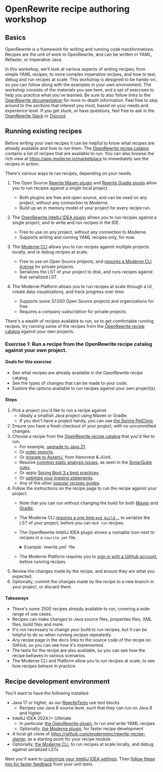 # OpenRewrite recipe authoring workshop

## Basics

OpenRewrite is a framework for writing and running code transformations.
Recipes are the unit of work in OpenRewrite, and can be written in YAML, Refaster, or imperative Java.

In this workshop, we'll look at various aspects of writing recipes;
from simple YAML recipes, to more complex imperative recipes, and how to test, debug and run recipes at scale.
This workshop is designed to be hands-on, so you can follow along with the examples in your own environment.
The workshop consists of the materials you see here, and a set of exercises to help you practice what you've learned.
Be sure to also follow links to the [OpenRewrite documentation](https://docs.openrewrite.org/) for more in-depth information.
Feel free to skip around to the sections that interest you most, based on your needs and experience level.
If you get stuck, or have questions, feel free to ask in the [OpenRewrite Slack](https://join.slack.com/t/rewriteoss/shared_invite/zt-nj42n3ea-b~62rIHzb3Vo0E1APKCXEA) or [Discord](https://discord.gg/xk3ZKrhWAb).

## Running existing recipes

Before writing your own recipes it can be helpful to know what recipes are already available and how to run them.
The [OpenRewrite recipe catalog](https://docs.openrewrite.org/recipes) contains a list of recipes that are available to run.
You can also browse the rich view at https://app.moderne.io/marketplace to immediately see the recipes in action.

There's various ways to run recipes, depending on your needs.

1. The Open Source [Rewrite Maven plugin](https://docs.openrewrite.org/reference/rewrite-maven-plugin) and [Rewrite Gradle plugin](https://docs.openrewrite.org/reference/gradle-plugin-configuration) allow you to run recipes against a single local project.
   - Both plugins are free and open source, and can be used on any project, without any connection to Moderne.
   - Build up an in memory model of your project for every recipe run.

2. The [OpenRewrite IntelliJ IDEA plugin](https://plugins.jetbrains.com/plugin/23814-openrewrite) allows you to run recipes against a single project, and to write and run recipes in the IDE.
    - Free to use on any project, without any connection to Moderne.
    - Supports writing and running YAML recipes only, for now.

3. The [Moderne CLI](https://docs.moderne.io/user-documentation/moderne-cli/getting-started/cli-intro) allows you to run recipes against multiple projects locally, and to debug recipes at scale.
   - Free to use on Open Source projects, and [requires a Moderne CLI license](https://docs.moderne.io/user-documentation/moderne-cli/getting-started/moderne-cli-license) for private projects.
   - Serializes the LST of your project to disk, and runs recipes against that serialized LST.

4. The Moderne Platform allows you to run recipes at scale through a UI, create data visualizations, and track progress over time.
   - Supports some 37.000 Open Source projects and organizations for free
   - Requires a company subscription for private projects.

There's a wealth of recipes available to run, so to get comfortable running recipes, try running some of the recipes from the [OpenRewrite recipe catalog](https://docs.openrewrite.org/recipes) against your own projects.

### Exercise 1: Run a recipe from the OpenRewrite recipe catalog against your own project.

#### Goals for this exercise
- See what recipes are already available in the OpenRewrite recipe catalog.
- See the types of changes that can be made to your code.
- Explore the options available to run recipes against your own project(s).

#### Steps
1. Pick a project you'd like to run a recipe against.
   - Ideally a smallish Java project using Maven or Gradle.
   - If you don't have a project handy, you can use [the Spring PetClinic](https://github.com/spring-projects/spring-petclinic)
2. Ensure you have a fresh checkout of your project, with no uncommitted changes.
3. Choose a recipe from the [OpenRewrite recipe catalog](https://docs.openrewrite.org/recipes) that you'd like to run.
   - For example, [upgrade to Java 21](https://docs.openrewrite.org/recipes/java/migrate/upgradetojava21).
   - Or [order imports](https://docs.openrewrite.org/recipes/java/orderimports).
   - Or [migrate to AssertJ](https://docs.openrewrite.org/recipes/java/testing/assertj/assertj), from Hamcrest & JUnit.
   - Resolve [common static analysis issues](https://docs.openrewrite.org/recipes/staticanalysis/commonstaticanalysis), as seen in the [SonarQube rules](https://rules.sonarsource.com/java).
   - Or apply [Spring Boot 3.x best practices](https://docs.openrewrite.org/recipes/java/spring/boot3/springboot3bestpractices).
   - Or [optimize your logging statements](https://docs.openrewrite.org/recipes/java/logging/slf4j/slf4jbestpractices).
   - Any of the other [popular recipes guides](https://docs.openrewrite.org/running-recipes/popular-recipe-guides).
4. Follow the instructions on the recipe page to run the recipe against your project.
   - Note that you can run without changing the build for both [Maven](https://docs.openrewrite.org/running-recipes/running-rewrite-on-a-maven-project-without-modifying-the-build) and [Gradle](https://docs.openrewrite.org/running-recipes/running-rewrite-on-a-gradle-project-without-modifying-the-build).
   - The Moderne CLI [requires a one time `mod build .`](https://docs.moderne.io/user-documentation/moderne-cli/getting-started/cli-intro#build) to serialize the LST of your project, before you can `mod run` recipes.
   - The OpenRewrite IntelliJ IDEA plugin shows a runnable icon next to recipes in a `rewrite.yml` file.
     <details>
       <summary>Example `rewrite.yml` file</summary>

       ```yaml
       type: specs.openrewrite.org/v1beta/recipe
       name: org.myUser.MyRecipe
       displayName: My custom recipe
       description: Fix all the things.
       recipeList:
       - org.openrewrite.java.OrderImports
       ```
     </details>
   - The Moderne Platform requires you to [sign in with a GitHub account](https://docs.moderne.io/user-documentation/moderne-platform/getting-started/running-your-first-recipe), before running recipes.
5. Review the changes made by the recipe, and ensure they are what you expected.
6. Optionally, commit the changes made by the recipe to a new branch in your project, or discard them.

#### Takeaways
- There's some 2500 recipes already available to run, covering a wide range of use cases.
- Recipes can make changes to Java source files, properties files, XML files, build files and more.
- It's not necessary to change your build to run recipes, but it can be helpful to do so when running recipes repeatedly.
- Any recipe page in the docs links to the source code of the recipe on GitHub, so you can see how it's implemented.
- The tests for the recipe are also available, so you can see how the recipe behaves in various scenarios.
- The Moderne CLI and Platform allow you to run recipes at scale, to see how recipes behave in practice.

## Recipe development environment

You'll want to have the following installed:

- Java 17 or higher, as our [RewriteTests](https://docs.openrewrite.org/authoring-recipes/recipe-testing#rewritetest-interface) use text blocks
  - Recipes use Java 8 source level, such that they can run on Java 8 and higher
- IntelliJ IDEA 2024.1+ Ultimate
    - In particular [the OpenRewrite plugin](https://plugins.jetbrains.com/plugin/23814-openrewrite), to run and write YAML recipes
    - Optionally, [the Moderne plugin](https://plugins.jetbrains.com/plugin/17565-moderne), for faster recipe development
- A local git clone of https://github.com/moderneinc/rewrite-recipe-starter, as a starting point for your recipe module
- Optionally, [the Moderne CLI](https://docs.moderne.io/user-documentation/moderne-cli/getting-started/cli-intro), to run recipes at scale locally, and debug against serialized LSTs

Next you'll want to [customize your IntelliJ IDEA settings](https://docs.openrewrite.org/authoring-recipes/recipe-development-environment). Then [follow these tips for faster feedback](https://docs.openrewrite.org/reference/building-openrewrite-from-source#developing-tips) from your unit tests.
